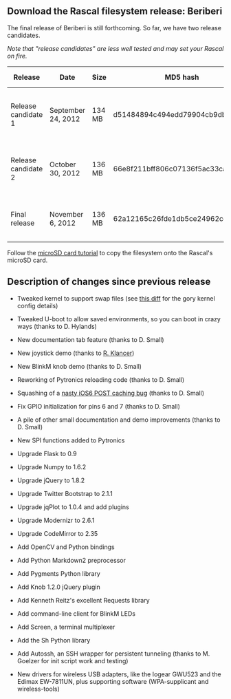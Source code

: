 ## Download the Rascal filesystem release: Beriberi ##

The final release of Beriberi is still forthcoming. So far, we have two release candidates.

*Note that "release candidates" are less well tested and may set your Rascal on fire.*

<table class="table table-striped table-bordered table-condensed">
    <thead>
        <tr>
            <th>Release</th>
            <th>Date</th>
            <th>Size</th>
            <th>MD5 hash</th>
            <th>Download link</th>
        </tr>
    </thead>
    <tbody>
        <tr>
            <td>Release candidate 1</td>
            <td>September 24, 2012</td>
            <td>134 MB</td>
            <td>d51484894c494edd79904cb9dbe98f65</td>
            <td><a href="/files/rascal-filesystem-beriberi-rc1-2012-09-24.tar.gz">rascal-filesystem-beriberi-rc1-2012-09-24.tar.gz</a></td>
        </tr>
        <tr>
            <td>Release candidate 2</td>
            <td>October 30, 2012</td>
            <td>136 MB</td>
            <td>66e8f211bff806c07136f5ac33caf26b</td>
            <td><a href="/files/rascal-filesystem-beriberi-rc2-2012-10-30.tar.gz">rascal-filesystem-beriberi-rc2-2012-10-30.tar.gz</a></td>
        </tr>
        <tr>
            <td>Final release</td>
            <td>November 6, 2012</td>
            <td>136 MB</td>
            <td>62a12165c26fde1db5ce24962cdd6817</td>
            <td><a href="/files/rascal-filesystem-beriberi-2012-11-06.tar.gz">rascal-filesystem-beriberi-2012-11-06.tar.gz</a></td>
        </tr>
    </tbody>
</table>

Follow the [microSD card tutorial][4] to copy the filesystem onto the Rascal's microSD card.

## Description of changes since previous release ##

* Tweaked kernel to support swap files (see [this diff][1] for the gory kernel config details)
* Tweaked U-boot to allow saved environments, so you can boot in crazy ways (thanks to D. Hylands)

* New documentation tab feature (thanks to D. Small)
* New joystick demo (thanks to [R. Klancer][2])
* New BlinkM knob demo (thanks to D. Small)
* Reworking of Pytronics reloading code (thanks to D. Small)
* Squashing of a [nasty iOS6 POST caching bug][3] (thanks to D. Small)
* Fix GPIO initialization for pins 6 and 7 (thanks to D. Small)
* A pile of other small documentation and demo improvements (thanks to D. Small)
* New SPI functions added to Pytronics

* Upgrade Flask to 0.9
* Upgrade Numpy to 1.6.2
* Upgrade jQuery to 1.8.2
* Upgrade Twitter Bootstrap to 2.1.1
* Upgrade jqPlot to 1.0.4 and add plugins
* Upgrade Modernizr to 2.6.1
* Upgrade CodeMirror to 2.35

* Add OpenCV and Python bindings
* Add Python Markdown2 preprocessor
* Add Pygments Python library
* Add Knob 1.2.0 jQuery plugin
* Add Kenneth Reitz's excellent Requests library
* Add command-line client for BlinkM LEDs
* Add Screen, a terminal multiplexer
* Add the Sh Python library
* Add Autossh, an SSH wrapper for persistent tunneling (thanks to M. Goelzer for init script work and testing)

* New drivers for wireless USB adapters, like the Iogear GWU523 and the Edimax EW-7811UN, plus supporting software (WPA-supplicant and wireless-tools)

[1]: https://github.com/rascalmicro/linux-2.6/commit/36d70d630a6f732a05bfb91c1c90c0cca86edf6d#.config
[2]: https://github.com/rklancer/touchjoy
[3]: /forum/viewtopic.php?f=1&t=71
[4]: /docs/advanced-tutorial-new-filesystem-onto-microsd-card.html
